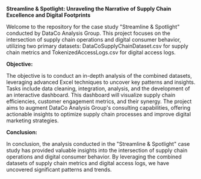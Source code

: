 **Streamline & Spotlight: Unraveling the Narrative of Supply Chain Excellence and Digital Footprints**

Welcome to the repository for the case study "Streamline & Spotlight" conducted by DataCo Analysis Group. This project focuses on the intersection of supply chain operations and digital
consumer behavior, utilizing two primary datasets: DataCoSupplyChainDataset.csv for supply chain metrics and TokenizedAccessLogs.csv for digital access logs.

**Objective:**

The objective is to conduct an in-depth analysis of the combined datasets, leveraging advanced Excel techniques to uncover key patterns and insights. 
Tasks include data cleaning, integration, analysis, and the development of an interactive dashboard. This dashboard will visualize supply chain efficiencies, customer engagement metrics, and their synergy. 
The project aims to augment DataCo Analysis Group's consulting capabilities, offering actionable insights to optimize supply chain processes and improve digital marketing strategies.

**Conclusion:**

In conclusion, the analysis conducted in the "Streamline & Spotlight" case study has provided valuable insights into the intersection of supply chain operations and digital consumer behavior. 
By leveraging the combined datasets of supply chain metrics and digital access logs, we have uncovered significant patterns and trends.

